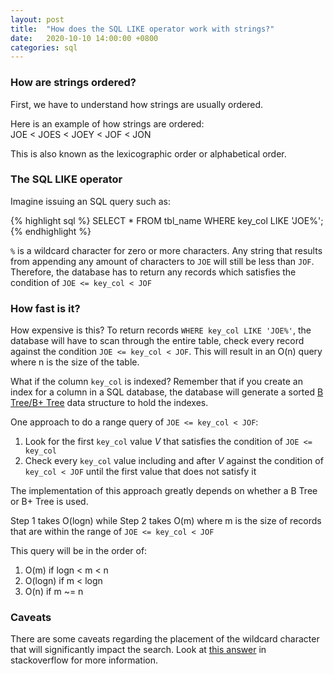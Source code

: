 ```yaml
---
layout: post
title:  "How does the SQL LIKE operator work with strings?"
date:   2020-10-10 14:00:00 +0800
categories: sql
---
```


### How are strings ordered?
First, we have to understand how strings are usually ordered.

Here is an example of how strings are ordered: \
JOE < JOES < JOEY < JOF < JON


This is also known as the lexicographic order or alphabetical order.

### The SQL LIKE operator
Imagine issuing an SQL query such as:

{% highlight sql %}
SELECT * FROM tbl_name WHERE key_col LIKE 'JOE%';
{% endhighlight %}


`%` is a wildcard character for zero or more characters. Any string that results from appending any amount of characters to `JOE` will still be less than `JOF`. Therefore, the database has to return any records which satisfies the condition of `JOE <= key_col < JOF`  
 

### How fast is it?
How expensive is this? To return records `WHERE key_col LIKE 'JOE%'`, the database will have to scan through the entire table, check every record against the condition `JOE <= key_col < JOF`. This will result in an O(n) query where n is the size of the table.
 
What if the column `key_col` is indexed? Remember that if you create an index for a column in a SQL database, the database will generate a sorted [B Tree/B+ Tree](https://www.youtube.com/watch?v=aZjYr87r1b8) data structure to hold the indexes. 

One approach to do a range query of `JOE <= key_col < JOF`:
1. Look for the first  `key_col` value *V* that satisfies the condition of `JOE <= key_col`   
2. Check every `key_col` value including and after *V* against the condition of 
  `key_col < JOF` until the first value that does not satisfy it

The implementation of this approach greatly depends on whether a B Tree or B+ Tree is used.

Step 1 takes O(logn) while Step 2 takes O(m) where m is the size of records that are within the range of `JOE <= key_col < JOF`

This query will be in the order of:
1. O(m) if logn < m < n 
1. O(logn) if m < logn 
1. O(n) if m ~= n   


### Caveats
There are some caveats regarding the placement of the wildcard character that will significantly impact the search. Look at [this answer](https://stackoverflow.com/a/25171340) in stackoverflow for more information.

